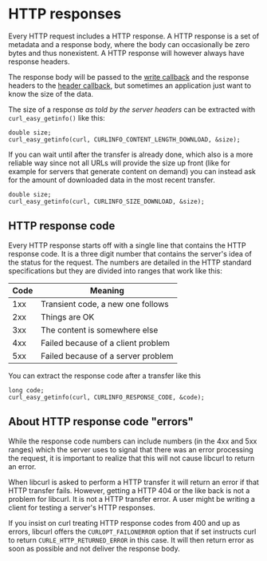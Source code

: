 # HTTP responses

Every HTTP request includes a HTTP response. A HTTP response is a set of
metadata and a response body, where the body can occasionally be zero bytes
and thus nonexistent. A HTTP response will however always have response
headers.

The response body will be passed to the [write callback](callback-write.md)
and the response headers to the [header callback](callback-header.md), but
sometimes an application just want to know the size of the data.

The size of a response *as told by the server headers* can be extracted with
`curl_easy_getinfo()` like this:

    double size;
    curl_easy_getinfo(curl, CURLINFO_CONTENT_LENGTH_DOWNLOAD, &size);

If you can wait until after the transfer is already done, which also is a more
reliable way since not all URLs will provide the size up front (like for
example for servers that generate content on demand) you can instead ask for
the amount of downloaded data in the most recent transfer.

    double size;
    curl_easy_getinfo(curl, CURLINFO_SIZE_DOWNLOAD, &size);

## HTTP response code

Every HTTP response starts off with a single line that contains the HTTP
response code. It is a three digit number that contains the server's idea of
the status for the request. The numbers are detailed in the HTTP standard
specifications but they are divided into ranges that work like this:

| Code | Meaning                               |
|------|---------------------------------------|
|1xx   | Transient code, a new one follows     |
|2xx   | Things are OK                         |
|3xx   | The content is somewhere else         |
|4xx   | Failed because of a client problem    |
|5xx   | Failed because of a server problem    |

You can extract the response code after a transfer like this

    long code;
    curl_easy_getinfo(curl, CURLINFO_RESPONSE_CODE, &code);

## About HTTP response code "errors"

While the response code numbers can include numbers (in the 4xx and 5xx ranges)
which the server uses to signal that there was an error processing the request,
it is important to realize that this will not cause libcurl to return an
error.

When libcurl is asked to perform a HTTP transfer it will return an error if that
HTTP transfer fails. However, getting a HTTP 404 or the like back is not a
problem for libcurl. It is not a HTTP transfer error. A user might be
writing a client for testing a server's HTTP responses.

If you insist on curl treating HTTP response codes from 400 and up as errors,
libcurl offers the `CURLOPT_FAILONERROR` option that if set instructs curl to
return `CURLE_HTTP_RETURNED_ERROR` in this case. It will then return error as
soon as possible and not deliver the response body.
